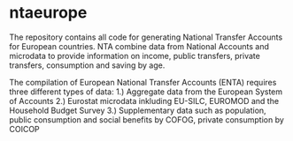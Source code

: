 # ntaeurope
The repository contains all code for generating National Transfer Accounts for European countries. NTA combine data from National Accounts and microdata to provide information on income, public transfers, private transfers, consumption and saving by age. 

The compilation of European National Transfer Accounts (ENTA) requires three different types of data: 
1.) Aggregate data from the European System of Accounts
2.) Eurostat microdata inkluding EU-SILC, EUROMOD and the Household Budget Survey
3.) Supplementary data such as population, public consumption and social benefits by COFOG, private consumption by COICOP
